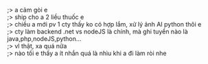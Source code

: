 ;> a cảm gòi e<br>
;> ship cho a 2 liều thuốc e<br>
;> chiều a mới pv 1 cty thấy ko có hợp lắm, xử lý ảnh AI python thôi e<br>
;> cty làm backend .net vs nodeJS là chính, mà ghi tuyển nào là java,php,nodeJS,python...<br>
;> vl thật, xa quá nữa<br>
;> nào tối e thấy a ít nhắn quá là nhìu khi a đi làm ròi nhe
